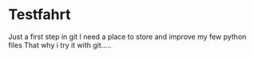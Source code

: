 # Testfahrt
Just a first step in git
I need a place to store and improve my few python files
That why i try it with git.....

